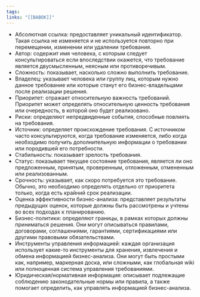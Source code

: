 ```yaml
---
tags: 
links: "[[BABOK]]"
---
```

- Абсолютная ссылка: предоставляет уникальный идентификатор. Такая ссылка не изменяется и не используется повторно при перемещении, изменении или удалении требования.
- Автор: содержит имя человека, с которым следует консультироваться если впоследствии окажется, что требование является двусмысленным, неясным или противоречивым.
- Сложность: показывает, насколько сложно выполнить требование.
- Владелец: указывает человека или группу лиц, которым нужно данное требование или которые станут его бизнес-владельцами после реализации решения.
- Приоритет: отражает относительную важность требований. Приоритет может определять относительную ценность требования или очередность, в которой оно будет реализовано.
- Риски: определяют непредвиденные события, способные повлиять на требования.
- Источник: определяет происхождение требования. С источником часто консультируются, когда требование изменяется, либо когда необходимо получить дополнительную информации о требовании или породившей его потребности.
- Стабильность: показывает зрелость требования.
- Статус: показывает текущее состояние требования, является ли оно предложенным, принятым, проверенным, отложенным, отмененным или реализованным.
- Срочность: указывает, как скоро потребуется это требование. Обычно, это необходимо определять отдельно от приоритета только, когда есть крайний срок реализации.
-  Оценка эффективности бизнес-анализа: представляет результаты предыдущих оценок, которые должны быть рассмотрены и учтены во всех подходах к планированию.
- Бизнес-политики: определяют границы, в рамках которых должны приниматься решения. Они могут описываться правилами, договорами, соглашениями, гарантиями, сертификациями или другими правовыми обязательствами.
- Инструменты управления информацией: каждая организация использует какие-то инструменты для хранения, извлечения и обмена информацией бизнес-анализа. Они могут быть простыми как, например, маркерная доска, или сложными, как глобальная wiki или полноценная система управления требованиями.
- Юридическая/нормативная информация: описывает подлежащие соблюдению законодательные нормы или правила, а также помогает определить, как управлять информацией бизнес-анализа.

